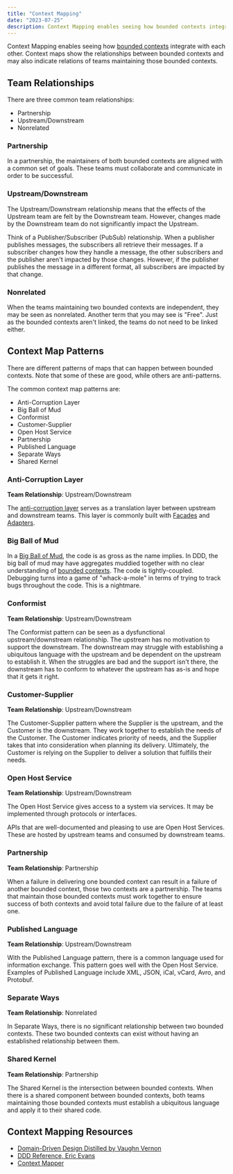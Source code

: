 ```yaml
---
title: "Context Mapping"
date: "2023-07-25"
description: Context Mapping enables seeing how bounded contexts integrate with each other.
---
```


Context Mapping enables seeing how [bounded contexts](./bounded-context.md) integrate with each other. Context maps show the relationships between bounded contexts and may also indicate relations of teams maintaining those bounded contexts.

## Team Relationships

There are three common team relationships:

- Partnership
- Upstream/Downstream
- Nonrelated

### Partnership

In a partnership, the maintainers of both bounded contexts are aligned with a common set of goals. These teams must collaborate and communicate in order to be successful.

### Upstream/Downstream

The Upstream/Downstream relationship means that the effects of the Upstream team are felt by the Downstream team. However, changes made by the Downstream team do not significantly impact the Upstream.

Think of a Publisher/Subscriber (PubSub) relationship. When a publisher publishes messages, the subscribers all retrieve their messages. If a subscriber changes how they handle a message, the other subscribers and the publisher aren't impacted by those changes. However, if the publisher publishes the message in a different format, all subscribers are impacted by that change.

### Nonrelated

When the teams maintaining two bounded contexts are independent, they may be seen as nonrelated. Another term that you may see is "Free". Just as the bounded contexts aren't linked, the teams do not need to be linked either.

## Context Map Patterns

There are different patterns of maps that can happen between bounded contexts. Note that some of these are good, while others are anti-patterns.

The common context map patterns are:

- Anti-Corruption Layer
- Big Ball of Mud
- Conformist
- Customer-Supplier
- Open Host Service
- Partnership
- Published Language
- Separate Ways
- Shared Kernel

### Anti-Corruption Layer
**Team Relationship**: Upstream/Downstream

The [anti-corruption layer](./anti-corruption-layer.md) serves as a translation layer between upstream and downstream teams. This layer is commonly built with [Facades](/design-patterns/facade-pattern) and [Adapters](/design-patterns/adapter-design-pattern).

### Big Ball of Mud

In a [Big Ball of Mud](/antipatterns/big-ball-of-mud), the code is as gross as the name implies. In DDD, the big ball of mud may have aggregates muddied together with no clear understanding of [bounded contexts](./bounded-context.md). The code is tightly-coupled. Debugging turns into a game of "whack-a-mole" in terms of trying to track bugs throughout the code. This is a nightmare.

### Conformist
**Team Relationship**: Upstream/Downstream

The Conformist pattern can be seen as a dysfunctional upstream/downstream relationship. The upstream has no motivation to support the downstream. The downstream may struggle with establishing a ubiquitous language with the upstream and be dependent on the upstream to establish it. When the struggles are bad and the support isn't there, the downstream has to conform to whatever the upstream has as-is and hope that it gets it right.

### Customer-Supplier
**Team Relationship**: Upstream/Downstream

The Customer-Supplier pattern where the Supplier is the upstream, and the Customer is the downstream. They work together to establish the needs of the Customer. The Customer indicates priority of needs, and the Supplier takes that into consideration when planning its delivery. Ultimately, the Customer is relying on the Supplier to deliver a solution that fulfills their needs.

### Open Host Service
**Team Relationship**: Upstream/Downstream

The Open Host Service gives access to a system via services. It may be implemented through protocols or interfaces.

APIs that are well-documented and pleasing to use are Open Host Services. These are hosted by upstream teams and consumed by downstream teams.

### Partnership
**Team Relationship**: Partnership

When a failure in delivering one bounded context can result in a failure of another bounded context, those two contexts are a partnership. The teams that maintain those bounded contexts must work together to ensure success of both contexts and avoid total failure due to the failure of at least one.

### Published Language
**Team Relationship**: Upstream/Downstream

With the Published Language pattern, there is a common language used for information exchange. This pattern goes well with the Open Host Service.  Examples of Published Language include XML, JSON, iCal, vCard, Avro, and Protobuf.

### Separate Ways
**Team Relationship**: Nonrelated

In Separate Ways, there is no significant relationship between two bounded contexts. These two bounded contexts can exist without having an established relationship between them.

### Shared Kernel
**Team Relationship**: Partnership

The Shared Kernel is the intersection between bounded contexts. When there is a shared component between bounded contexts, both teams maintaining those bounded contexts must establish a ubiquitous language and apply it to their shared code.

## Context Mapping Resources

- [Domain-Driven Design Distilled by Vaughn Vernon](https://amzn.to/2MfNzT6)
- [DDD Reference, Eric Evans](https://www.domainlanguage.com/ddd/reference/)
- [Context Mapper](https://contextmapper.org/)